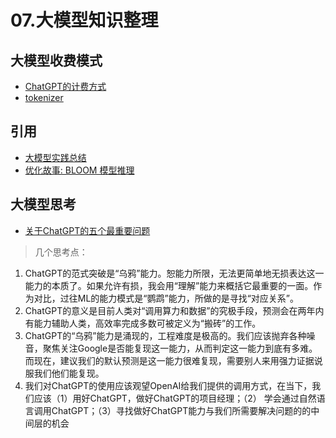 # 07.大模型知识整理

## 大模型收费模式
- [ChatGPT的计费方式](https://zhuanlan.zhihu.com/p/612954797)
- [tokenizer](https://platform.openai.com/tokenizer)

## 引用
- [大模型实践总结](https://juejin.cn/post/7214318587429961786)
- [优化故事: BLOOM 模型推理](https://zhuanlan.zhihu.com/p/622685227)

## 大模型思考
- [关于ChatGPT的五个最重要问题](https://mp.weixin.qq.com/s/ACMAeGi0LPRWt2B8VrIojQ)
> 几个思考点：
1. ChatGPT的范式突破是“乌鸦”能力。恕能力所限，无法更简单地无损表达这一能力的本质了。如果允许有损，我会用“理解”能力来概括它最重要的一面。作为对比，过往ML的能力模式是“鹦鹉”能力，所做的是寻找“对应关系”。
2. ChatGPT的意义是目前人类对“调用算力和数据”的究极手段，预测会在两年内有能力辅助人类，高效率完成多数可被定义为“搬砖”的工作。
3. ChatGPT的“乌鸦”能力是涌现的，工程难度是极高的。我们应该抛弃各种噪音，聚焦关注Google是否能复现这一能力，从而判定这一能力到底有多难。而现在，建议我们的默认预测是这一能力很难复现，需要别人来用强力证据说服我们他们能复现。
4. 我们对ChatGPT的使用应该观望OpenAI给我们提供的调用方式，在当下，我们应该（1）用好ChatGPT，做好ChatGPT的项目经理；（2） 学会通过自然语言调用ChatGPT；（3）寻找做好ChatGPT能力与我们所需要解决问题的的中间层的机会

